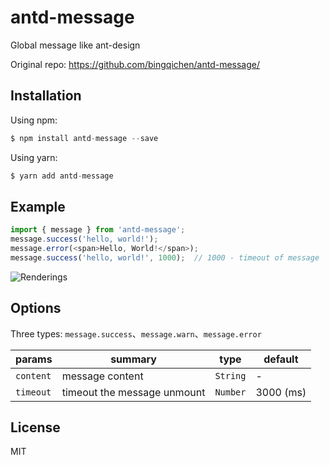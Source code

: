 # antd-message
Global message like ant-design

Original repo: https://github.com/bingqichen/antd-message/

## Installation
Using npm:
```javascript
$ npm install antd-message --save
```
Using yarn:
```javascript
$ yarn add antd-message
```

## Example
```javascript
import { message } from 'antd-message';
message.success('hello, world!');
message.error(<span>Hello, World!</span>);
message.success('hello, world!', 1000);  // 1000 - timeout of message
```
![Renderings](https://ooo.0o0.ooo/2017/03/20/58cfb9c34845f.png)

## Options
Three types: `message.success`、`message.warn`、`message.error`

params    | summary                     | type     | default
--------- | --------------------------- | -------- | ---------
`content` | message content             | `String` | -
`timeout` | timeout the message unmount | `Number` | 3000 (ms)

## License
MIT
